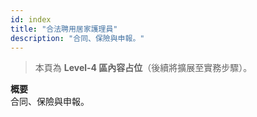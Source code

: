 ```yaml
---
id: index
title: "合法聘用居家護理員"
description: "合同、保險與申報。"
---
```


> 本頁為 **Level-4 區內容占位**（後續將擴展至實務步驟）。

**概要**  
合同、保險與申報。
